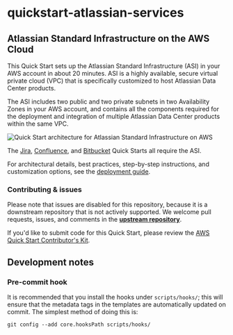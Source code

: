 # quickstart-atlassian-services
## Atlassian Standard Infrastructure on the AWS Cloud

This Quick Start sets up the Atlassian Standard Infrastructure (ASI) in your AWS
account in about 20 minutes. ASI is a highly available, secure virtual private
cloud (VPC) that is specifically customized to host Atlassian Data Center
products.

The ASI includes two public and two private subnets in two Availability Zones in
your AWS account, and contains all the components required for the deployment
and integration of multiple Atlassian Data Center products within the same VPC.

![Quick Start architecture for Atlassian Standard Infrastructure on AWS](https://d0.awsstatic.com/partner-network/QuickStart/datasheets/atlassian-standard-architecture-on-the-aws-cloud.png)

The [Jira](https://fwd.aws/kRapJ), [Confluence](https://fwd.aws/JAEM9), and
[Bitbucket](https://fwd.aws/BBeJW) Quick Starts all require the ASI.

For architectural details, best practices, step-by-step instructions, and
customization options, see the [deployment guide](https://fwd.aws/xYyYy).

### Contributing & issues

Please note that issues are disabled for this repository, because it is a
downstream repository that is not actively supported.
We welcome pull requests, issues, and comments in the **[upstream repository](https://github.com/aws-quickstart/quickstart-atlassian-services/)**.

If you'd like to submit code for this Quick Start, please review the [AWS Quick Start Contributor's Kit](https://aws-quickstart.github.io/).

## Development notes

### Pre-commit hook

It is recommended that you install the hooks under `scripts/hooks/`; this will
ensure that the metadata tags in the templates are automatically updated on
commit. The simplest method of doing this is:

    git config --add core.hooksPath scripts/hooks/
